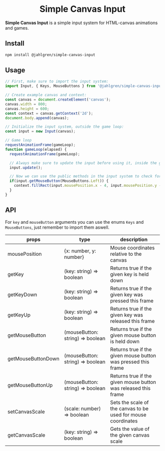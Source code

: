 <h1 align="center">Simple Canvas Input</h1>

**Simple Canvas Input** is a simple input system for HTML-canvas animations and games.

## Install

```bash
npm install @jahlgren/simple-canvas-input
```

## Usage

```js
// First, make sure to import the input system:
import Input, { Keys, MouseButtons } from '@jahlgren/simple-canvas-input';

// Create example canvas and context:
const canvas = document.createElement('canvas');
canvas.width = 800;
canvas.height = 600;
const context = canvas.getContext('2d');
document.body.append(canvas);

// Initialize the input system, outside the game loop:
const input = new Input(canvas);

// Game loop
requestAnimationFrame(gameLoop);
function gameLoop(elapsed) {
  requestAnimationFrame(gameLoop);

  // Always make sure to update the input before using it, inside the game loop:
  input.update();

  // Now we can use the public methods in the input system to check for keyboard and mouse events:
  if(input.getMouseButton(MouseButtons.Left)) {
    context.fillRect(input.mousePosition.x - 4, input.mousePosition.y - 4, 8, 8);
  }
}
```

## API

For `key` and `mouseButton` arguments you can use the enums `Keys` and `MouseButtons`, just remember to import them aswell.

| props      | type           | description    |
|------------|----------------|----------------|
| mousePosition | {x: number, y: number} | Mouse coordinates relative to the canvas |
| getKey | (key: string) => boolean | Returns true if the given key is held down |
| getKeyDown | (key: string) => boolean | Returns true if the given key was pressed this frame |
| getKeyUp | (key: string) => boolean | Returns true if the given key was released this frame |
| getMouseButton | (mouseButton: string) => boolean | Returns true if the given mouse button is held down |
| getMouseButtonDown | (mouseButton: string) => boolean | Returns true if the given mouse button was pressed this frame |
| getMouseButtonUp | (mouseButton: string) => boolean  | Returns true if the given mouse button was released this frame |
| setCanvasScale | (scale: number) => boolean | Sets the scale of the canvas to be used for mouse coordinates |
| getCanvasScale | (key: string) => boolean | Gets the value of the given canvas scale |
